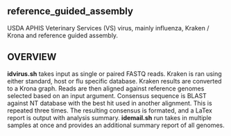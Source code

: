 ## reference_guided_assembly
USDA APHIS Veterinary Services (VS) virus, mainly influenza, Kraken / Krona and reference guided assembly.

## OVERVIEW
**idvirus.sh** takes input as single or paired FASTQ reads.  Kraken is ran using either standard, host or flu specific database.  Kraken results are converted to a Krona graph.  Reads are then aligned against reference genomes selected based on an input argument.  Consensus sequence is BLAST against NT database with the best hit used in another alignment.  This is repeated three times.  The resulting consensus is formated, and a LaTex report is output with analysis summary.
**idemail.sh** run takes in multiple samples at once and provides an additional summary report of all genomes.
